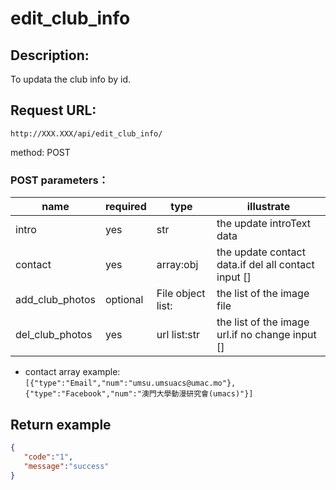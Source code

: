 ﻿# edit_club_info
## Description:
 To updata the club info by id.

## Request URL:
`http://XXX.XXX/api/edit_club_info/`

method: POST

### POST parameters：
| name            | required  | type              | illustrate                                          |
|-----------------|-----------|-------------------|-----------------------------------------------------|
| intro           | yes       | str               | the update introText data                           |
| contact         | yes       | array:obj         | the update contact data.if del all contact input [] |
| add_club_photos | optional  | File object list: | the list of the image file                          |
| del_club_photos | yes       | url list:str      | the list of the image url.if no change input []     |

 * contact array example:
 `[{"type":"Email","num":"umsu.umsuacs@umac.mo"},{"type":"Facebook","num":"澳門大學動漫研究會(umacs)"}]`



## Return example
```json
{
   "code":"1",
   "message":"success"
}
```

